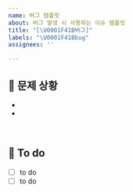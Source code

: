 ```yaml
---
name: 버그 템플릿
about: 버그 발생 시 사용하는 이슈 템플릿
title: "[\U0001F41B버그]"
labels: "\U0001F41Bbug"
assignees: ''

---
```


## **🚨 문제 상황**
-
-

<br>

## **📢 To do**
- [ ] to do
- [ ] to do

